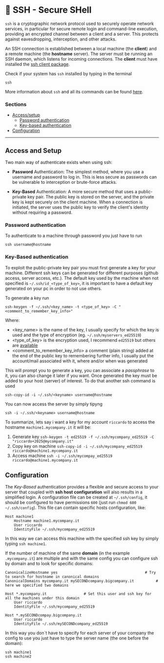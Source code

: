 # :closed_lock_with_key: SSH - Secure SHell
`ssh` is a cryptographic network protocol used to securely operate network services, in particular for secure remote login and command-line execution,
providing an encrypted channel between a client and a server. 
This protects against eavesdropping, interception, and other attacks.

An SSH connection is established between a local machine (the **client**) and a remote machine (the **hostname** server). The server must be running an SSH daemon, which listens for incoming connections.
The **client** must have installed the [ssh client package](https://documentation.ubuntu.com/server/how-to/security/openssh-server/index.html).

Check if your system has `ssh` installed by typing in the terminal

```shell
ssh
```
More information about `ssh` and all its commands can be found [here](https://www.ssh.com/academy/ssh/command).

### Sections

- [Access/setup](#access-and-setup)
    * [Password authentication](#password-authentication)
    * [Key-based authentication](#key-based-authentication)
- [Configuration](#configuration)



---

## Access and Setup
Two main way of authenticate exists when using ssh:

- **Password** Authentication: The simplest method, where you use a username and password to log in. This is less secure as passwords can be vulnerable to interception or brute-force attacks.

- **Key-Based** Authentication: A more secure method that uses a public-private key pair. The public key is stored on the server, and the private key is kept securely on the client machine. When a connection is initiated, the server uses the public key to verify the client's identity without requiring a password.

### Password authentication
To authenticate to a machine through password you just have to run 
```shell
ssh username@hostname
```

### Key-Based authentication
To exploit the public-private key pair you must first generate a key for your machine.
Different ssh keys can be generated for different purposes (github access, server access, etc.). 
The default key used by the machine when not specified is `~/.ssh/id_<type_of_key>`, it is important to have a default key generated on your pc in order to not use others.

To generate a key run

```shell
ssh-keygen -f ~/.ssh/<key_name> -t <type_of_key> -C "<comment_to_remember_key_info>"
```

Where:

- <key_name> is the name of the key, I usually specify for which the key is used and the type of encryption (eg. `~/.ssh/myservers_ed25519`)
- <type_of_key> is the encryption used, I recommend `ed25519` but others are [available](https://www.ssh.com/academy/ssh/keygen#choosing-an-algorithm-and-key-size)
- <comment_to_remember_key_info> a comment (plain string) added at the end of the public key to remembering further info, I usually put the account/mail associated with it, where and/or when was generated

This will prompt you to generate a key, you can associate a *passphrase* to it, you can also change it later if you want.
Once generated the key must be added to your host (server) of interest. To do that another ssh command is used

```shell
ssh-copy-id -i ~/.ssh/<keyname> username@hostname
```

You can now access the server by simply tipyng

```shell
ssh -i ~/.ssh/<keyname> username@hostname
```


To summarize, lets say i want a key for my account `riccardo` to access the hostname `machine1.mycompany.it` it will be:

1. Generate key `ssh-keygen -t ed25519 -f ~/.ssh/mycompany_ed25519 -C "riccardo+2025@mycompany.it"`
2. Copy key on machine `ssh-copy-id -i ~/.ssh/mycompany_ed25519 riccardo@machine1.mycompany.it`
3. Access machine `ssh -i ~/.ssh/mycompay_ed25519 riccardo@machine1.mycompany.it`

## Configuration
The *Key-Based* authentication provides a flexible and secure access to your server that coupled with **ssh host configuration** will also results in a simplified login. 
A configuration file can be created at `~/.ssh/config`, it should be configured to have permissions `600` (just run `chmod 600 ~/.ssh/config`).
This file can contain specific hosts configuration, like:

```shell
Host machine1
	Hostname machine1.mycompany.it
	User riccardo
	IdentityFile ~/.ssh/mycompany_ed25519
```

In this way we can access this machine with the specified ssh key by simply typing `ssh machine1`.

If the number of machine of the same **domain** (in the example `.mycompany.it`) are multiple and with the same config you can configure ssh by domain and to look for specific domains:

```shell
CanonicalizeHostname yes                                        # Try to search for hostname in canonical domains
CanonicalDomains mycompany.it mySECONDcompany.bigcompany.it          # here we specified two domains

Host *.mycompany.it                 # Set this user and ssh key for all the machines under this domain
    User riccardo
    IdentityFile ~/.ssh/mycompany_ed25519

Host *.mySECONDcompay.bigcompany.it
    User riccardo
    IdentityFile ~/.ssh/mySECONDcompany_ed25519
```

In this way you don`t have to specify for each server of your company the config to use you just have to type the server name (the one before the domain):

```shell
ssh machine1
ssh machine2
```
